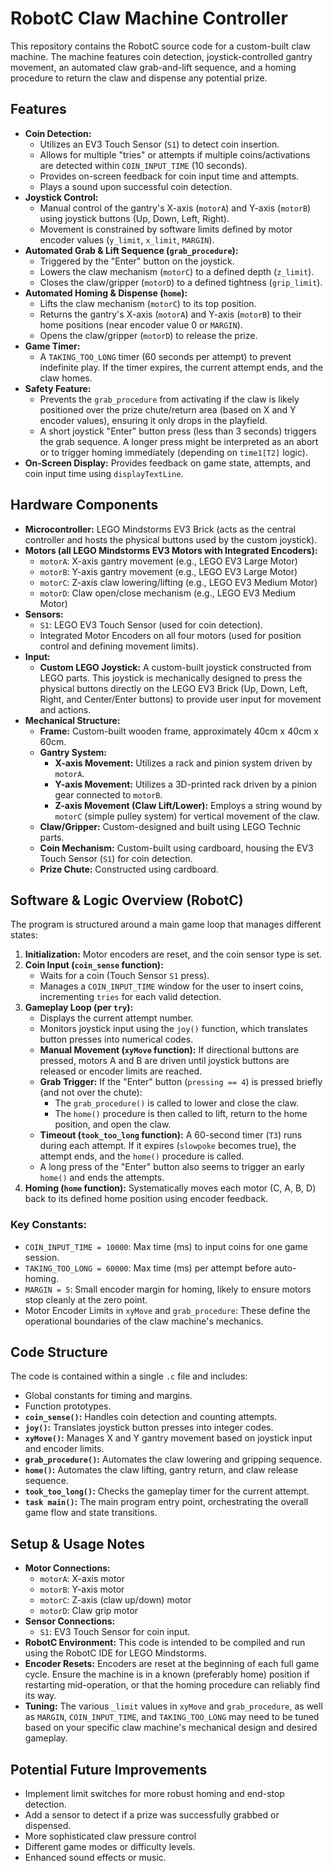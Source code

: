 # RobotC Claw Machine Controller

This repository contains the RobotC source code for a custom-built claw machine. The machine features coin detection, joystick-controlled gantry movement, an automated claw grab-and-lift sequence, and a homing procedure to return the claw and dispense any potential prize.

## Features

*   **Coin Detection:**
    *   Utilizes an EV3 Touch Sensor (`S1`) to detect coin insertion.
    *   Allows for multiple "tries" or attempts if multiple coins/activations are detected within `COIN_INPUT_TIME` (10 seconds).
    *   Provides on-screen feedback for coin input time and attempts.
    *   Plays a sound upon successful coin detection.
*   **Joystick Control:**
    *   Manual control of the gantry's X-axis (`motorA`) and Y-axis (`motorB`) using joystick buttons (Up, Down, Left, Right).
    *   Movement is constrained by software limits defined by motor encoder values (`y_limit`, `x_limit`, `MARGIN`).
*   **Automated Grab & Lift Sequence (`grab_procedure`):**
    *   Triggered by the "Enter" button on the joystick.
    *   Lowers the claw mechanism (`motorC`) to a defined depth (`z_limit`).
    *   Closes the claw/gripper (`motorD`) to a defined tightness (`grip_limit`).
*   **Automated Homing & Dispense (`home`):**
    *   Lifts the claw mechanism (`motorC`) to its top position.
    *   Returns the gantry's X-axis (`motorA`) and Y-axis (`motorB`) to their home positions (near encoder value 0 or `MARGIN`).
    *   Opens the claw/gripper (`motorD`) to release the prize.
*   **Game Timer:**
    *   A `TAKING_TOO_LONG` timer (60 seconds per attempt) to prevent indefinite play. If the timer expires, the current attempt ends, and the claw homes.
*   **Safety Feature:**
    *   Prevents the `grab_procedure` from activating if the claw is likely positioned over the prize chute/return area (based on X and Y encoder values), ensuring it only drops in the playfield.
    *   A short joystick "Enter" button press (less than 3 seconds) triggers the grab sequence. A longer press might be interpreted as an abort or to trigger homing immediately (depending on `time1[T2]` logic).
*   **On-Screen Display:** Provides feedback on game state, attempts, and coin input time using `displayTextLine`.

## Hardware Components

*   **Microcontroller:** LEGO Mindstorms EV3 Brick (acts as the central controller and hosts the physical buttons used by the custom joystick).
*   **Motors (all LEGO Mindstorms EV3 Motors with Integrated Encoders):**
    *   `motorA`: X-axis gantry movement (e.g., LEGO EV3 Large Motor)
    *   `motorB`: Y-axis gantry movement (e.g., LEGO EV3 Large Motor)
    *   `motorC`: Z-axis claw lowering/lifting (e.g., LEGO EV3 Medium Motor)
    *   `motorD`: Claw open/close mechanism (e.g., LEGO EV3 Medium Motor)
*   **Sensors:**
    *   `S1`: LEGO EV3 Touch Sensor (used for coin detection).
    *   Integrated Motor Encoders on all four motors (used for position control and defining movement limits).
*   **Input:**
    *   **Custom LEGO Joystick:** A custom-built joystick constructed from LEGO parts. This joystick is mechanically designed to press the physical buttons directly on the LEGO EV3 Brick (Up, Down, Left, Right, and Center/Enter buttons) to provide user input for movement and actions.
*   **Mechanical Structure:**
    *   **Frame:** Custom-built wooden frame, approximately 40cm x 40cm x 60cm.
    *   **Gantry System:**
        *   **X-axis Movement:** Utilizes a rack and pinion system driven by `motorA`. 
        *   **Y-axis Movement:** Utilizes a 3D-printed rack driven by a pinion gear connected to `motorB`.
        *   **Z-axis Movement (Claw Lift/Lower):** Employs a string wound by `motorC` (simple pulley system) for vertical movement of the claw.
    *   **Claw/Gripper:** Custom-designed and built using LEGO Technic parts.
    *   **Coin Mechanism:** Custom-built using cardboard, housing the EV3 Touch Sensor (`S1`) for coin detection.
    *   **Prize Chute:** Constructed using cardboard.


## Software & Logic Overview (RobotC)

The program is structured around a main game loop that manages different states:

1.  **Initialization:** Motor encoders are reset, and the coin sensor type is set.
2.  **Coin Input (`coin_sense` function):**
    *   Waits for a coin (Touch Sensor `S1` press).
    *   Manages a `COIN_INPUT_TIME` window for the user to insert coins, incrementing `tries` for each valid detection.
3.  **Gameplay Loop (per `try`):**
    *   Displays the current attempt number.
    *   Monitors joystick input using the `joy()` function, which translates button presses into numerical codes.
    *   **Manual Movement (`xyMove` function):** If directional buttons are pressed, motors A and B are driven until joystick buttons are released or encoder limits are reached.
    *   **Grab Trigger:** If the "Enter" button (`pressing == 4`) is pressed briefly (and not over the chute):
        *   The `grab_procedure()` is called to lower and close the claw.
        *   The `home()` procedure is then called to lift, return to the home position, and open the claw.
    *   **Timeout (`took_too_long` function):** A 60-second timer (`T3`) runs during each attempt. If it expires (`slowpoke` becomes true), the attempt ends, and the `home()` procedure is called.
    *   A long press of the "Enter" button also seems to trigger an early `home()` and ends the attempts.
4.  **Homing (`home` function):** Systematically moves each motor (C, A, B, D) back to its defined home position using encoder feedback.

### Key Constants:

*   `COIN_INPUT_TIME = 10000`: Max time (ms) to input coins for one game session.
*   `TAKING_TOO_LONG = 60000`: Max time (ms) per attempt before auto-homing.
*   `MARGIN = 5`: Small encoder margin for homing, likely to ensure motors stop cleanly at the zero point.
*   Motor Encoder Limits in `xyMove` and `grab_procedure`: These define the operational boundaries of the claw machine's mechanics.

## Code Structure

The code is contained within a single `.c` file and includes:

*   Global constants for timing and margins.
*   Function prototypes.
*   **`coin_sense()`:** Handles coin detection and counting attempts.
*   **`joy()`:** Translates joystick button presses into integer codes.
*   **`xyMove()`:** Manages X and Y gantry movement based on joystick input and encoder limits.
*   **`grab_procedure()`:** Automates the claw lowering and gripping sequence.
*   **`home()`:** Automates the claw lifting, gantry return, and claw release sequence.
*   **`took_too_long()`:** Checks the gameplay timer for the current attempt.
*   **`task main()`:** The main program entry point, orchestrating the overall game flow and state transitions.

## Setup & Usage Notes 

*   **Motor Connections:**
    *   `motorA`: X-axis motor
    *   `motorB`: Y-axis motor
    *   `motorC`: Z-axis (claw up/down) motor
    *   `motorD`: Claw grip motor
*   **Sensor Connections:**
    *   `S1`: EV3 Touch Sensor for coin input.
*   **RobotC Environment:** This code is intended to be compiled and run using the RobotC IDE for LEGO Mindstorms.
*   **Encoder Resets:** Encoders are reset at the beginning of each full game cycle. Ensure the machine is in a known (preferably home) position if restarting mid-operation, or that the homing procedure can reliably find its way.
*   **Tuning:** The various `_limit` values in `xyMove` and `grab_procedure`, as well as `MARGIN`, `COIN_INPUT_TIME`, and `TAKING_TOO_LONG` may need to be tuned based on your specific claw machine's mechanical design and desired gameplay.

## Potential Future Improvements

*   Implement limit switches for more robust homing and end-stop detection.
*   Add a sensor to detect if a prize was successfully grabbed or dispensed.
*   More sophisticated claw pressure control
*   Different game modes or difficulty levels.
*   Enhanced sound effects or music.
